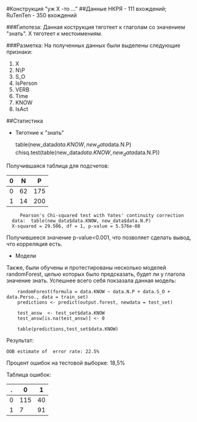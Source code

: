 #Конструкция "уж Х -то ..."
##Данные
НКРЯ - 111 вхождений;   
RuTenTen - 350 вхождений

###Гипотеза:
Данная кострукция тяготеет к глаголам со значением "знать".
X тяготеет к местоимениям.

###Разметка:
На полученных данных были выделены следующие признаки:

1. X
  2. N\P
  3. S_O
  4. IsPerson
5. VERB
  6. Time
  7. KNOW
  8. IsAct
 
##Статистика

* Тяготние к "знать"

    table(new_data$data.KNOW, new_data$data.N.P)
    chisq.test(table(new_data$data.KNOW, new_data$data.N.P))
  
 Получившаяся таблица для подсчетов:
 
  0 | N  | P
----|----|----
  0 | 62 | 175
  1 | 14 | 200

         Pearson's Chi-squared test with Yates' continuity correction
      data:  table(new_data$data.KNOW, new_data$data.N.P)
      X-squared = 29.506, df = 1, p-value = 5.576e-08
Получившееся значение p-value<0.001, что позволяет сделать вывод, что корреляция есть.

* Модели

Также, были обучены и протестированы несколько моделей randomForest, целью которых было предсказать, будет ли у глагола значение знать. 
Успешнее всего себя покзазала данная модель:

        randomForest(formula = data.KNOW ~ data.N.P + data.S_O + data.Perso., data = train_set)
        predictions <- predict(output.forest, newdata = test_set)

        test_answ  <- test_set$data.KNOW
        test_answ[is.na(test_answ)] <- 0

        table(predictions,test_set$data.KNOW)
        
Результат:

    OOB estimate of  error rate: 22.5%
      
Процент ошибок на тестовой выборке: 18,5%

Таблица ошибок:

 . |  0  | 1
---|-----|---
 0 | 115 | 40
 1 |  7  | 91

